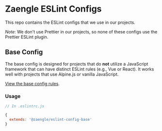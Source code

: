 # Zaengle ESLint Configs

This repo contains the ESLint configs that we use in our projects.

_Note_: We don't use Prettier in our projects, so none of these configs use the Prettier ESLint plugin.

## Base Config

The base config is designed for projects that do **not** utilize a JavaScript framework that can have distinct ESLint rules (e.g., Vue or React). It works well with projects that use Alpine.js or vanilla JavaScript.

[View the base config rules](packages/eslint-config-base/lib/.eslintrc.js).

### Usage

```js
// In .eslintrc.js

{
  extends: '@zaengle/eslint-config-base'
}
```
